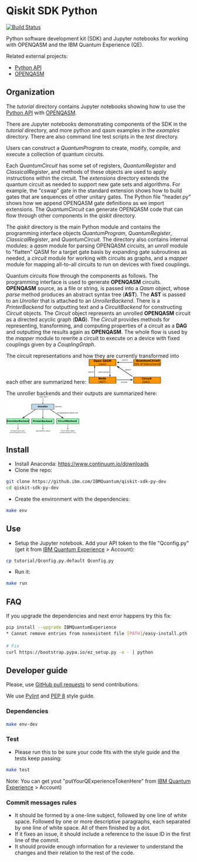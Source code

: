 # Qiskit SDK Python

[![Build Status](https://travis.ibm.com/IBMQuantum/qiskit-sdk-py-dev.svg?token=GMH4xFrA9iezVJKqw2zH&branch=master)](https://travis.ibm.com/IBMQuantum/qiskit-sdk-py-dev)

Python software development kit (SDK) and Jupyter notebooks for working with
OPENQASM and the IBM Quantum Experience (QE).

Related external projects:

- [Python API](https://github.com/IBM/qiskit-api-py)
- [OPENQASM](https://github.com/IBM/qiskit-openqasm)

## Organization

The *tutorial* directory contains Jupyter notebooks showing how to use the
[Python API](https://github.com/IBM/qiskit-api-py) with
[OPENQASM](https://github.com/IBM/qiskit-openqasm).

There are Jupyter notebooks demonstrating components of
the SDK in the *tutorial* directory, and more python and qasm examples in the *examples* directory. There are also command line test scripts
in the *test* directory.

Users can construct a *QuantumProgram* to create, modify, compile, and execute a collection of quantum circuits. 

Each *QuantumCircuit* has some set of registers, *QuantumRegister* and *ClassicalRegister*, and methods of these objects are used to apply instructions within the circuit. The *extensions* directory extends
the quantum circuit as needed to support new gate sets and algorithms. For example, the "cswap" gate in the standard extension shows how to build gates that are sequences of
other unitary gates. The Python file "header.py" shows how we append OPENQASM
gate definitions as we import extensions. The *QuantumCircuit* can generate
OPENQASM code that can flow through other components in the *qiskit* directory.

The *qiskit* directory is the main Python module and contains the programming
interface objects *QuantumProgram*, *QuantumRegister*, *ClassicalRegister*, and *QuantumCircuit*.
The directory also contains internal modules: a *qasm* module for parsing OPENQASM circuits,
an *unroll* module to "flatten" QASM for a target gate basis by expanding
gate subroutines as needed, a *circuit* module for working with circuits as
graphs, and a *mapper* module for mapping all-to-all circuits to run on
devices with fixed couplings.

Quantum circuits flow through the components as follows. The programming
interface is used to generate **OPENQASM** circuits. **OPENQASM** source,
as a file or string, is passed into a *Qasm* object, whose *parse* method
produces an abstract syntax tree (**AST**). The **AST** is
passed to an *Unroller* that is attached to an *UnrollerBackend*. There is
a *PrinterBackend* for outputting text and a *CircuitBackend* for constructing *Circuit* objects. The *Circuit* object represents an unrolled **OPENQASM**
circuit as a directed acyclic graph (**DAG**). The *Circuit* provides methods
for representing, transforming, and computing properties of a circuit as a
**DAG** and outputting the results again as **OPENQASM**. The whole flow is
used by the *mapper* module to rewrite a circuit to execute on a device 
with fixed couplings given by a *CouplingGraph*.

The circuit representations and how they are currently transformed into each other are summarized here: 
<img src="images/circuit_representations.png" alt="circuits" style="width: 200px;"/>

The unroller backends and their outputs are summarized here:
<img src="images/unroller_backends.png" alt="backends" style="width: 200px;"/>


## Install

- Install Anaconda: https://www.continuum.io/downloads
- Clone the repo:

```sh
git clone https://github.ibm.com/IBMQuantum/qiskit-sdk-py-dev
cd qiskit-sdk-py-dev
```

- Create the environment with the dependencies:

```sh
make env
```

## Use

- Setup the Jupyter notebook. Add your API token to the file "Qconfig.py" (get it from [IBM Quantum Experience](https://quantumexperience.ng.bluemix.net) > Account):

```sh
cp tutorial/Qconfig.py.default Qconfig.py
```

- Run it:

```sh
make run
```

## FAQ

If you upgrade the dependencies and next error happens try this fix:

```sh
pip install --upgrade IBMQuantumExperience
* Cannot remove entries from nonexistent file [PATH]/easy-install.pth

# Fix
curl https://bootstrap.pypa.io/ez_setup.py -o - | python
```

## Developer guide

Please, use [GitHub pull requests](https://help.github.com/articles/using-pull-requests) to send contributions.

We use [Pylint](https://www.pylint.org) and [PEP 8](https://www.python.org/dev/peps/pep-0008) style guide.


### Dependencies

```sh
make env-dev
```

### Test

- Please run this to be sure your code fits with the style guide and the tests keep passing:

```sh
make test
```

Note: You can get yout "putYourQExperienceTokenHere" from [IBM Quantum Experience](https://quantumexperience.ng.bluemix.net) > Account)

### Commit messages rules

- It should be formed by a one-line subject, followed by one line of white space. Followed by one or more descriptive paragraphs, each separated by one line of white space. All of them finished by a dot.
- If it fixes an issue, it should include a reference to the issue ID in the first line of the commit.
- It should provide enough information for a reviewer to understand the changes and their relation to the rest of the code.
